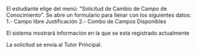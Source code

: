El estudiante elige del menú: "Solicitud de Cambio de Campo de Conocimiento".
Se abre un formulario para llenar con los siguientes datos:
1.- Campo libre Justificación
2.- Combo de Campos Disponibles

El sistema mostrará información en la que se esta registrado actualmente

La solicitud se envia al Tutor Principal.
